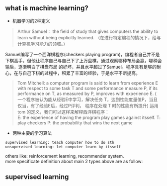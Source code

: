 ## what is machine learning?
+ 机器学习的2种定义

> Arthur Samuel： the field of study that gives computers the ability to learn 
without being explicitly learned.
（在进行特定编程的情况下，给与计算机学习能力的领域。）

Samuel编写了一个西洋棋程序(checkers playing program)，编程者自己并不是下棋高手，但他让程序自己与自己下了上万盘棋，通过观察哪种布局会赢，哪种会输后，逐渐明白了棋盘布局
的好坏，并且水平超过了Samuel。程序具有足够的耐心，在与自己下棋的过程中，积累了丰富的经验，于是水平不断提高。

> Tom Mitchell: a computer program is said to learn from experience E with respect to some task T and some performance measure P, if its performance on T, as measured by P, improves with experience E. 
( 一个程序被认为能从经验E中学习，解决任务 T，达到性能度量值P，当且仅当，有了经验E后，经过P评判， 程序在处理 T 时的性能有所提升)
运用tom 的定义，我们可以这样来解释西洋棋程序：<br>
E: the experience of having the program play games against itsself.
T: play checkers
P: the probability that wins the next game

+ 两种主要的学习算法

```
supervised learning: teach computer how to do sth
unsupervised learning: let computer learn by itsself
```
  
others like: reinforcement learning, recommender system.<br>
more specificate definition about main 2 types above are as follow:  

## supervised learning

